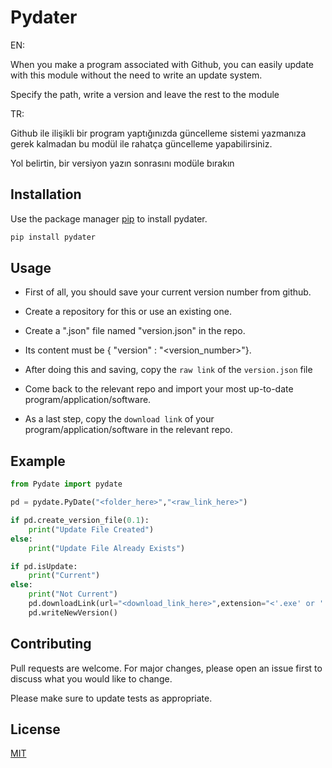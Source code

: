 # Pydater
EN:

When you make a program associated with Github, you can easily update with this module without the need to write an update system.

Specify the path, write a version and leave the rest to the module

TR:

Github ile ilişikli bir program yaptığınızda güncelleme sistemi yazmanıza gerek kalmadan bu modül ile rahatça güncelleme yapabilirsiniz.

Yol belirtin, bir versiyon yazın sonrasını modüle bırakın

## Installation

Use the package manager [pip](https://pip.pypa.io/en/stable/) to install pydater.

```bash
pip install pydater
```

## Usage

- First of all, you should save your current version number from github.

- Create a repository for this or use an existing one.

- Create a ".json" file named "version.json" in the repo.

- Its content must be { "version" : "<version_number>"}.

- After doing this and saving, copy the `raw link` of the `version.json` file

- Come back to the relevant repo and import your most up-to-date program/application/software.

- As a last step, copy the `download link` of your program/application/software in the relevant repo.

## Example
```python
from Pydate import pydate

pd = pydate.PyDate("<folder_here>","<raw_link_here>")

if pd.create_version_file(0.1):
    print("Update File Created")
else:
    print("Update File Already Exists")

if pd.isUpdate:
    print("Current")
else:
    print("Not Current")
    pd.downloadLink(url="<download_link_here>",extension="<'.exe' or '.pdf' or '.py' or 'bla_bla'>")
    pd.writeNewVersion()
```

## Contributing
Pull requests are welcome. For major changes, please open an issue first to discuss what you would like to change.

Please make sure to update tests as appropriate.

## License
[MIT](https://choosealicense.com/licenses/mit/)
